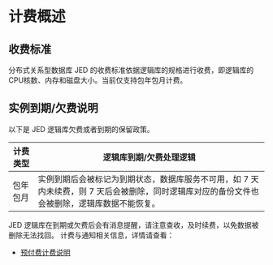 # 计费概述
## 收费标准
分布式关系型数据库 JED 的收费标准依据逻辑库的规格进行收费，即逻辑库的CPU核数、内存和磁盘大小。当前仅支持包年包月计费。

## 实例到期/欠费说明
以下是 JED 逻辑库欠费或者到期的保留政策。

|计费类型|逻辑库到期/欠费处理逻辑|
|---|---|
|包年包月|实例到期后会被标记为到期状态，数据库服务不可用，如 7 天内未续费，则 7 天后会被删除，同时逻辑库对应的备份文件也会被删除，逻辑库数据不能恢复。|

JED 逻辑库在到期或欠费后会有消息提醒，请注意查收，及时续费，以免数据被删除无法找回。
计费与通知相关信息，详情请查看：

- [预付费计费说明](../../../Finance/Billing/Billing-method/Prepay.md)
